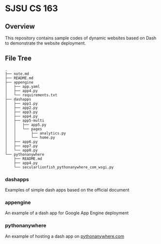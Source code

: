 # SJSU CS 163
## Overview
This repository contains sample codes of dynamic websites based on Dash to demonstrate the website deployment.

## File Tree
```
.
├── note.md
├── README.md
├── appengine
│   ├── app.yaml
│   ├── app4.py
│   └── requirements.txt
├── dashapps
│   ├── app1.py
│   ├── app2.py
│   ├── app3.py
│   ├── app4.py
│   ├── app5-multi
│   │   ├── app5.py
│   │   └── pages
│   │       ├── analytics.py
│   │       └── home.py
│   ├── app6.py
│   ├── app7.py
│   └── app8.py
└── pythonanywhere
    ├── README.md
    ├── app4.py
    └── secularlionfish_pythonanywhere_com_wsgi.py
```

### dashapps
Examples of simple dash apps based on the official document

### appengine 
An example of a dash app for Google App Engine deployment

### pythonanywhere
An example of hosting a dash app on [pythonanywhere.com](https://www.pythonanywhere.com/)

